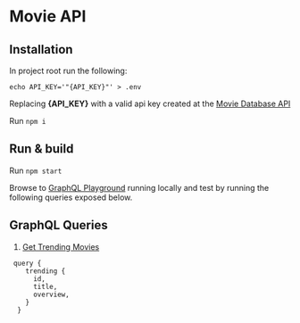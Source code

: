 # Movie API

## Installation

In project root run the following:

`echo API_KEY='"{API_KEY}"' > .env`

Replacing **{API_KEY}** with a valid api key created at the [Movie Database API](https://developers.themoviedb.org/3/getting-started/introduction)

Run `npm i`

## Run & build

Run `npm start`

Browse to [GraphQL Playground](http://localhost:4000/) running locally and test by running the following queries exposed below.

## GraphQL Queries

1. [Get Trending Movies](https://developers.themoviedb.org/3/trending/get-trending)

```
 query {
    trending {
      id,
      title,
      overview,
    }
  }
```



